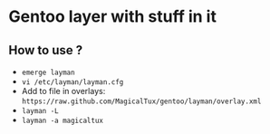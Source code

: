 # Gentoo layer with stuff in it

## How to use ?

* `emerge layman`
* `vi /etc/layman/layman.cfg`
* Add to file in overlays: `https://raw.github.com/MagicalTux/gentoo/layman/overlay.xml`
* `layman -L`
* `layman -a magicaltux`

